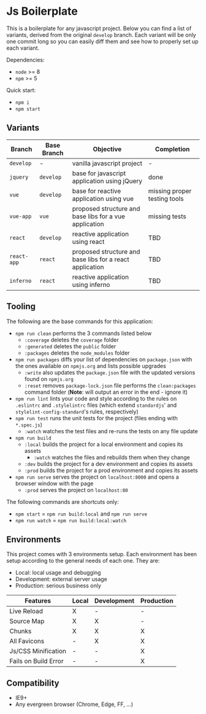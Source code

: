 # Js Boilerplate
This is a boilerplate for any javascript project. Below you can find a list of
variants, derived from the original `develop` branch. Each variant will be only
one commit long so you can easily diff them and see how to properly set up each
variant.

Dependencies:
- `node` >= 8
- `npm` >= 5

Quick start:
- `npm i`
- `npm start`

## Variants
| Branch | Base Branch | Objective | Completion |
| ------ | ------ | ------ | ------ |
| `develop` | - | vanilla javascript project | - |
| `jquery` | `develop` | base for javascript application using jQuery | done |
| `vue` | `develop` | base for reactive application using vue | missing proper testing tools |
| `vue-app` | `vue` | proposed structure and base libs for a vue application | missing tests |
| `react` | `develop` | reactive application using react | TBD |
| `react-app` | `react` | proposed structure and base libs for a react application | TBD |
| `inferno` | `react` | reactive application using inferno | TBD |

## Tooling
The following are the base commands for this application:
- `npm run clean` performs the 3 commands listed below
  - `:coverage` deletes the `coverage` folder
  - `:generated` deletes the `public` folder
  - `:packages` deletes the `node_modules` folder
- `npm run packages` diffs your list of dependencies on `package.json` with the
  ones available on `npmjs.org` and lists possible upgrades
  - `:write` also updates the `package.json` file with the updated versions
  found on `npmjs.org`
  - `:reset` removes `package-lock.json` file performs the `clean:packages`
  command folder (**Note**: will output an error in the end - ignore it)
- `npm run lint` lints your code and style according to the rules on `.eslintrc`
  and `.stylelintrc` files (which extend `standardjs`' and `stylelint-config-standard`'s rules, respectively)
- `npm run test` runs the unit tests for the project (files ending with
  `*.spec.js`)
  - `:watch` watches the test files and re-runs the tests on any file update
- `npm run build`
  - `:local` builds the project for a local environment and copies its assets
    - `:watch` watches the files and rebuilds them when they change
  - `:dev` builds the project for a dev environment and copies its assets
  - `:prod` builds the project for a prod environment and copies its assets
- `npm run serve` serves the project on `localhost:8000` and opens a browser
  window with the page
  - `:prod` serves the project on `localhost:80`

The following commands are shortcuts only:
- `npm start` = `npm run build:local` and `npm run serve`
- `npm run watch` = `npm run build:local:watch`

## Environments
This project comes with 3 environments setup. Each environment has been setup
according to the general needs of each one. They are:
- Local: local usage and debugging
- Development: external server usage
- Production: serious business only

| Features | Local | Development | Production |
| ------ | ------ | ------ | ------ |
| Live Reload | X | - | - |
| Source Map | X | X | - |
| Chunks | X | X | X |
| All Favicons | - | X | X |
| Js/CSS Minification | - | - | X |
| Fails on Build Error | - | - | X |


## Compatibility
- IE9+
- Any evergreen browser (Chrome, Edge, FF, ...)

